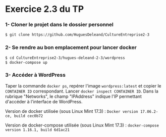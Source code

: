 # Exercice 2.3 du TP

### 1- Cloner le projet dans le dossier personnel
```bash
$ git clone https://github.com/HuguesDeleand/CultureEntreprise2-3
```

### 2- Se rendre au bon emplacement pour lancer docker 
```bash
$ cd CultureEntreprise2-3/hugues-deleand-2-3/wordpress
$ docker-compose up
```

### 3- Accéder à WordPress
Taper la commande `docker ps`, repérer l'image `wordpress:latest` et copier le `CONTAINER ID` correspondant. Lancer `docker inspect CONTAINER ID`. Dans la rubrique "Networks", le champ "IPAddress" indique l'IP permettant d'accéder à l'interface de WordPress.

Version de docker utilisée (sous Linux Mint 17.3) : `Docker version 17.06.2-ce, build cec0b72`

Version de docker-compose utilisée (sous Linux Mint 17.3) : `docker-compose version 1.16.1, build 6d1ac21`

